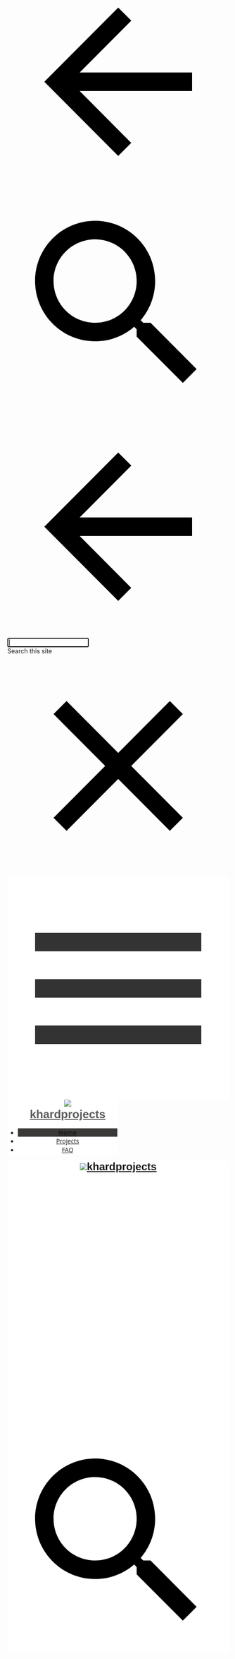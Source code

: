<!DOCTYPE html><html lang="en-US" itemscope itemtype="http://schema.org/WebPage"><head><script type="text/javascript" nonce="YpDSaH5jMCO22ENjg7CKcQ">var DOCS_timing={}; DOCS_timing['sl']=new Date().getTime();</script><script nonce="YpDSaH5jMCO22ENjg7CKcQ">function _DumpException(e) {throw e;}</script><script nonce="YpDSaH5jMCO22ENjg7CKcQ">_docs_flag_initialData={"docs-sup":"","docs-eea":false,"docs-ecci":false,"docs-idfmp":false,"docs-esi":false,"ilcm":{"eui":"AHKXmL03QAWSU6DdqSOnXM7SgW9f32OQ0QnRMuuynw3GYp-5KPlyCw8bqz8k_Wv53XVobN7qztjf","je":1,"sstu":1574867024983000,"si":"CKnq3uzUiuYCFZQWyAodZqUKCA","gsc":null,"ei":[5704729,14101002,5705837,14101062,14101010,14101108,5700016,14101186,14100810,14101026,5708061,14100170,14101226,14101090,5707593,14101066,5708766,14101022,14100946,5704621,14101050,5706657,5708878,14100246,5706832,14100064,14101194,14100049,5706836,5706601,14101142,14101150,14101182,14100894,14101166,5707413,14101074,14100646,5703839,14100854,14100998,14101102,14100031,14100043,14100982],"crc":0,"cvi":[]},"docs-ccdil":false,"docs-eil":true,"docs-eoi":false,"info_params":{},"docs-jern":"view"}; _docs_flag_cek= null ;</script><meta charset="UTF-8"><meta name="viewport" content="width=device-width, initial-scale=1, maximum-scale=1.0, user-scalable=no"/><meta http-equiv="X-UA-Compatible" content="IE=edge"/><link rel="icon" href="https://ssl.gstatic.com/atari/images/favicon_2.ico"/><meta property="og:type" content="website"/><meta property="og:title" content="khardprojects"/><meta itemprop="url" property="og:url" content="https://sites.google.com/view/khardprojects/home"/><meta itemprop="thumbnailUrl" content="https://ssl.gstatic.com/atari/images/atari-logo.png"/><meta itemprop="image" content="https://ssl.gstatic.com/atari/images/atari-logo.png"/><link href="https://fonts.googleapis.com/css?family=Montserrat%3A400%2C700%7COpen%20Sans%3A400%2C400italic%2C700%2C700italic" rel="stylesheet" type="text/css"/><link href="https://fonts.googleapis.com/css?family=Google+Sans:400,500|Roboto:300,400,500,700|Source+Code+Pro:400,700" rel="stylesheet" type="text/css"><link rel="stylesheet" href="https://www.gstatic.com/_/atari/_/ss/k=atari.vw.TYasmGbNF34.L.W.O/d=1/ct=zgms/rs=AGEqA5nA3lEyDfxAjEYSocWMtrYywTti7Q"/><title itemprop="name">khardprojects</title><style jsname="ptDGoc" nonce="YpDSaH5jMCO22ENjg7CKcQ">.gk8rDe .zfr3Q{color: rgba(0,0,0,1);}.M63kCb{background-color: rgba(255,255,255,1);}.OUGEr{color: rgba(33,33,33,1);}.duRjpb .OUGEr{color: rgba(33,33,33,1);}.JYVBee .OUGEr{color: rgba(33,33,33,1);}.OmQG5e .OUGEr{color: rgba(33,33,33,1);}.iwQgFb{background-color: rgba(0,0,0,0.150000006);}.ySLm4c{font-family: "Open Sans", sans-serif;}.CbiMKe{background-color: rgba(48,48,51,1);}.qeLZfd .zfr3Q{color: rgba(33,33,33,1);}.qeLZfd .qnVSj{color: rgba(33,33,33,1);}.qeLZfd .dhtgD:hover{color: rgba(33,33,33,0.8500000238);}.qeLZfd .iwQgFb{background-color: rgba(0,0,0,0.150000006);}.qeLZfd .OUGEr{color: rgba(33,33,33,1);}.qeLZfd:before{background-color: rgba(225,223,219,1); display: block;}.lQAHbd .zfr3Q{color: rgba(225,223,219,1);}.lQAHbd .qnVSj{color: rgba(225,223,219,1);}.lQAHbd .duRjpb{color: rgba(187,183,175,1);}.lQAHbd .qLrapd{color: rgba(187,183,175,1);}.lQAHbd .JYVBee{color: rgba(187,183,175,1);}.lQAHbd .aHM7ed{color: rgba(187,183,175,1);}.lQAHbd .OmQG5e{color: rgba(187,183,175,1);}.lQAHbd .NHD4Gf{color: rgba(187,183,175,1);}.lQAHbd .dhtgD:hover{color: rgba(255,255,255,0.5);}.lQAHbd .iwQgFb{background-color: rgba(255,255,255,0.150000006);}.lQAHbd .OUGEr{color: rgba(225,223,219,1);}.lQAHbd .duRjpb .OUGEr{color: rgba(187,183,175,1);}.lQAHbd .JYVBee .OUGEr{color: rgba(187,183,175,1);}.lQAHbd .OmQG5e .OUGEr{color: rgba(187,183,175,1);}.lQAHbd .CbiMKe{background-color: rgba(255,255,255,1);}.lQAHbd:before{background-color: rgba(48,48,51,1); display: block;}.cJgDec .zfr3Q{color: rgba(225,223,219,1);}.cJgDec .zfr3Q .OUGEr{color: rgba(225,223,219,1);}.cJgDec .qnVSj{color: rgba(225,223,219,1);}.cJgDec .qLrapd{color: rgba(225,223,219,1);}.cJgDec .aHM7ed{color: rgba(225,223,219,1);}.cJgDec .NHD4Gf{color: rgba(225,223,219,1);}.cJgDec .IFuOkc:before{background-color: rgba(33,33,33,1); opacity: 0; display: block;}.O13XJf{height: 360px; padding-bottom: 60px; padding-top: 60px;}.O13XJf .IFuOkc{background-color: rgba(48,48,51,1); background-image: url(https://ssl.gstatic.com/atari/images/label-maker-header-cropped.jpg);}.nyKByd.O13XJf .IFuOkc:after{background-color: transparent; opacity: 0.3; display: block;}.O13XJf .IFuOkc:before{background-color: rgba(33,33,33,1); opacity: 0.5; display: block;}.O13XJf .zfr3Q{color: rgba(255,255,255,1);}.O13XJf .qnVSj{color: rgba(255,255,255,1);}.O13XJf .duRjpb{color: rgba(255,255,255,1);}.O13XJf .qLrapd{color: rgba(255,255,255,1);}.O13XJf .JYVBee{color: rgba(255,255,255,1);}.O13XJf .aHM7ed{color: rgba(255,255,255,1);}.O13XJf .OmQG5e{color: rgba(255,255,255,1);}.O13XJf .NHD4Gf{color: rgba(255,255,255,1);}.O13XJf .lkHyyc:before{border-color: rgba(255,255,255,1); border-radius: 20px; border-style: solid; border-width: 8px; display: block;}.tpmmCb .zfr3Q{color: rgba(48,48,51,1);}.tpmmCb .zfr3Q .OUGEr{color: rgba(48,48,51,1);}.tpmmCb .qnVSj{color: rgba(48,48,51,1);}.tpmmCb .qLrapd{color: rgba(48,48,51,1);}.tpmmCb .aHM7ed{color: rgba(48,48,51,1);}.tpmmCb .NHD4Gf{color: rgba(48,48,51,1);}.tpmmCb .IFuOkc:before{background-color: rgba(255,255,255,1); display: block;}.tpmmCb .lkHyyc:before{border-color: rgba(48,48,51,1); display: block;}.tpmmCb .Wew9ke{fill: rgba(48,48,51,1);}.dhtgD:hover{color: rgba(33,33,33,0.6999999881);}.dhtgD:active{color: rgba(33,33,33,0.6999999881);}.Hnbbrb{color: rgba(192,189,184,1); font-family: Montserrat, sans-serif; font-size: 17px; font-weight: 700; padding-bottom: 40px; padding-top: 16px;}.Zjiec{color: rgba(192,189,184,1); font-family: Montserrat, sans-serif; font-size: 26px; font-weight: 700; letter-spacing: 0px; line-height: 1.33; padding-bottom: 24px; padding-left: 48px; padding-right: 24px; padding-top: 13px;}.XMyrgf{margin-top: 0px; margin-left: 48px; margin-bottom: 24px; margin-right: 24px;}.TlfmSc{color: rgba(255,255,255,1); font-family: Montserrat, sans-serif; font-size: 24px; font-weight: 700; letter-spacing: 0px;}.Mz8gvb{color: rgba(255,255,255,1);}.zDUgLc{background-color: rgba(27,27,27,1);}.QTKDff.chg4Jd:focus{background-color: rgba(255,255,255,0.1199999973);}.YTv4We{color: rgba(192,189,184,1);}.YTv4We:hover:before{background-color: rgba(255,255,255,0.1199999973); display: block;}.YTv4We.chg4Jd:focus:before{border-color: rgba(255,255,255,0.3600000143); display: block;}.eWDljc{background-color: rgba(27,27,27,1);}.eWDljc .hDrhEe{padding-left: 8px;}.ZXW7w{color: rgba(189,189,189,1); opacity: 0.26;}.PsKE7e{color: rgba(189,189,189,1); font-family: "Open Sans", sans-serif; font-size: 14px; font-weight: 400;}.lhZOrc{background-color: rgba(58,57,56,1); color: rgba(225,223,219,1); font-weight: 700;}.hDrhEe:hover{color: rgba(255,255,255,1);}.M9vuGd{color: rgba(225,223,219,1); font-weight: 700;}.jgXgSe:hover{color: rgba(255,255,255,1);}.j10yRb:hover{color: rgba(255,255,255,1);}.j10yRb.chg4Jd:focus:before{border-color: rgba(255,255,255,0.3600000143); display: block;}.iWs3gf{color: rgba(189,189,189,1);}.wgxiMe{background-color: rgba(27,27,27,1);}.fOU46b .TlfmSc{color: rgba(255,255,255,1);}.fOU46b .KJll8d{background-color: rgba(255,255,255,1);}.fOU46b .Mz8gvb{color: rgba(255,255,255,1);}.fOU46b .Mz8gvb.chg4Jd:focus:before{border-color: rgba(255,255,255,1); display: block;}.fOU46b .qV4dIc{color: rgba(255,255,255,0.8700000048);}.fOU46b .jgXgSe:hover{color: rgba(255,255,255,1);}.fOU46b .M9vuGd{color: rgba(255,255,255,1);}.fOU46b .iWs3gf{color: rgba(255,255,255,0.8700000048);}.fOU46b .G8QRnc .Mz8gvb{color: rgba(0,0,0,0.8000000119);}.fOU46b .G8QRnc .Mz8gvb.chg4Jd:focus:before{border-color: rgba(0,0,0,0.8000000119); display: block;}.fOU46b .G8QRnc .ZXW7w{color: rgba(0,0,0,0.8000000119);}.fOU46b .G8QRnc .TlfmSc{color: rgba(0,0,0,0.8000000119);}.fOU46b .G8QRnc .KJll8d{background-color: rgba(0,0,0,0.8000000119);}.fOU46b .G8QRnc .qV4dIc{color: rgba(0,0,0,0.6399999857);}.fOU46b .G8QRnc .jgXgSe:hover{color: rgba(0,0,0,0.8199999928);}.fOU46b .G8QRnc .M9vuGd{color: rgba(0,0,0,0.8199999928);}.fOU46b .G8QRnc .iWs3gf{color: rgba(0,0,0,0.6399999857);}.fOU46b .aCIEDd .qV4dIc{color: rgba(33,33,33,1);}.fOU46b .aCIEDd .TlfmSc{color: rgba(33,33,33,1);}.fOU46b .aCIEDd .KJll8d{background-color: rgba(33,33,33,1);}.fOU46b .aCIEDd .ZXW7w{color: rgba(33,33,33,1);}.fOU46b .aCIEDd .jgXgSe:hover{color: rgba(33,33,33,1); opacity: 0.82;}.fOU46b .aCIEDd .Mz8gvb{color: rgba(33,33,33,1);}.fOU46b .aCIEDd .iWs3gf{color: rgba(33,33,33,1);}.fOU46b .a3ETed .qV4dIc{color: rgba(225,223,219,1);}.fOU46b .a3ETed .TlfmSc{color: rgba(225,223,219,1);}.fOU46b .a3ETed .KJll8d{background-color: rgba(225,223,219,1);}.fOU46b .a3ETed .ZXW7w{color: rgba(225,223,219,1);}.fOU46b .a3ETed .jgXgSe:hover{color: rgba(225,223,219,1); opacity: 0.82;}.fOU46b .a3ETed .Mz8gvb{color: rgba(225,223,219,1);}.fOU46b .a3ETed .iWs3gf{color: rgba(225,223,219,1);}@media only screen and (min-width: 1280px){.XeSM4.b2Iqye.fOU46b .LBrwzc .iWs3gf{color: rgba(255,255,255,0.8700000048);}}@media only screen and (min-width: 1280px){.KuNac.b2Iqye.fOU46b .iWs3gf{color: rgba(0,0,0,0.6399999857);}}.fOU46b .zDUgLc{opacity: 0;}.LBrwzc .ZXW7w{color: rgba(0,0,0,1);}.LBrwzc .KJll8d{background-color: rgba(0,0,0,1);}.GBy4H .ZXW7w{color: rgba(255,255,255,1);}.GBy4H .KJll8d{background-color: rgba(255,255,255,1);}.eBSUbc{background-color: rgba(27,27,27,1); color: rgba(255,255,255,0.6999999881);}.BFDQOb:hover{color: rgba(225,223,219,1);}.ImnMyf{background-color: rgba(255,255,255,1); color: rgba(33,33,33,1);}.Vs12Bd{background-color: rgba(225,223,219,1); color: rgba(33,33,33,1);}.S5d9Rd{background-color: rgba(48,48,51,1); color: rgba(225,223,219,1);}.zfr3Q{color: rgba(33,33,33,1); font-family: "Open Sans", sans-serif; font-size: 16px; font-weight: 400; line-height: 1.75; margin-top: 15px;}.qnVSj{color: rgba(33,33,33,1);}.duRjpb{color: rgba(33,33,33,1); font-family: Montserrat, sans-serif; font-size: 38px; font-weight: 700; letter-spacing: -1px; line-height: 1.44; margin-top: 25px;}.qLrapd{color: rgba(33,33,33,1);}.JYVBee{color: rgba(33,33,33,1); font-family: Montserrat, sans-serif; font-size: 26px; font-weight: 400; line-height: 1.56; margin-top: 10px;}.aHM7ed{color: rgba(33,33,33,1);}.OmQG5e{color: rgba(33,33,33,1); font-family: "Open Sans", sans-serif; font-size: 17px; font-weight: 700; line-height: 1.75; margin-top: 16px;}.NHD4Gf{color: rgba(33,33,33,1);}.LB7kq .duRjpb{font-size: 72px; font-weight: 700; letter-spacing: -0.6px; line-height: 1.11; margin-top: 35px;}.LB7kq .lkHyyc{padding-bottom: 44px; padding-left: 56px; padding-right: 56px; padding-top: 44px;}@media only screen and (min-width: 480px) and (max-width: 767px){.LB7kq .lkHyyc{padding-bottom: 30px; padding-top: 30px;}}@media only screen and (max-width: 479px){.LB7kq .lkHyyc{padding-bottom: 20px; padding-left: 10px; padding-right: 10px; padding-top: 20px;}}.LB7kq .JYVBee{font-size: 50px; font-weight: 400; letter-spacing: -1px; line-height: 1.11; margin-top: 20px;}@media only screen and (max-width: 479px){.LB7kq .duRjpb{font-size: 47px;}}@media only screen and (min-width: 480px) and (max-width: 767px){.LB7kq .duRjpb{font-size: 61px;}}@media only screen and (max-width: 479px){.LB7kq .JYVBee{font-size: 35px;}}@media only screen and (min-width: 480px) and (max-width: 767px){.LB7kq .JYVBee{font-size: 43px;}}.O13XJf{height: 360px; padding-bottom: 60px; padding-top: 60px;}@media only screen and (min-width: 480px) and (max-width: 767px){.O13XJf{height: 320px; padding-bottom: 60px; padding-top: 60px;}}@media only screen and (max-width: 479px){.O13XJf{height: 250px; padding-bottom: 55px; padding-top: 55px;}}.SBrW1{height: 540px;}@media only screen and (min-width: 480px) and (max-width: 767px){.SBrW1{height: 540px;}}@media only screen and (max-width: 479px){.SBrW1{height: 400px;}}.WVklg{height: 100vh;}.Wew9ke{fill: rgba(225,223,219,1);}.gk8rDe{height: 200px; padding-bottom: 46px; padding-top: 60px;}.gk8rDe .duRjpb{color: rgba(33,33,33,1); font-size: 54px;}.gk8rDe .qLrapd{color: rgba(33,33,33,1);}.gk8rDe .JYVBee{color: rgba(33,33,33,1); font-size: 36px; line-height: 1.35; margin-top: 10px;}.gk8rDe .aHM7ed{color: rgba(33,33,33,1);}.gk8rDe .OmQG5e{color: rgba(33,33,33,1);}.gk8rDe .NHD4Gf{color: rgba(33,33,33,1);}.gk8rDe .lkHyyc{padding-bottom: 0; padding-top: 0;}@media only screen and (max-width: 479px){.gk8rDe .duRjpb{font-size: 37px;}}@media only screen and (min-width: 480px) and (max-width: 767px){.gk8rDe .duRjpb{font-size: 46px;}}@media only screen and (max-width: 479px){.gk8rDe .JYVBee{font-size: 27px;}}@media only screen and (min-width: 480px) and (max-width: 767px){.gk8rDe .JYVBee{font-size: 32px;}}@media only screen and (min-width: 480px) and (max-width: 767px){.gk8rDe{padding-top: 45px;}}@media only screen and (max-width: 479px){.gk8rDe{padding-bottom: 0px; padding-top: 30px;}}.dhtgD{text-decoration: underline;}.JzO0Vc{background-color: rgba(27,27,27,1); width: 250px;}@media only screen and (min-width: 1280px){.JzO0Vc{border-color: rgba(0,0,0,0.150000006); border-right-style: solid; border-right-width: 1px; padding-top: 57px;}}.Zjiec{font-family: Montserrat, sans-serif; font-size: 26px; font-weight: 700; letter-spacing: 0px; line-height: 1.33; padding-bottom: 24px; padding-left: 48px; padding-right: 24px; padding-top: 13px;}.TlfmSc{font-family: Montserrat, sans-serif; font-size: 24px; font-weight: 700; letter-spacing: 0px;}.PsKE7e{font-family: "Open Sans", sans-serif; font-size: 14px;}.IKA38e{line-height: 1.42;}.hDrhEe{padding-bottom: 13px; padding-top: 13px;}.hDrhEe.chg4Jd:focus{background-color: rgba(48,255,255,0.0599999987);}.qV4dIc{border-radius: 4px;}.lhZOrc{font-weight: 700;}.zDUgLc{opacity: 1;}.QmpIrf{background-color: rgba(48,48,51,1); border-color: rgba(225,223,219,1); color: rgba(225,223,219,1); font-family: "Open Sans", sans-serif; font-size: 16px; line-height: 22px;}.xkUom{border-color: rgba(48,48,51,1); color: rgba(48,48,51,1); font-family: "Open Sans", sans-serif; font-size: 16px; line-height: 22px;}.xkUom:hover{background-color: rgba(48,48,51,0.1000000015);}.KjwKmc{color: rgba(48,48,51,1); font-family: "Open Sans", sans-serif; font-size: 16px; line-height: 22px; line-height: 22px;}.KjwKmc:hover{background-color: rgba(48,48,51,0.1000000015);}.lQAHbd .QmpIrf{background-color: rgba(255,255,255,1); border-color: rgba(33,33,33,1); color: rgba(33,33,33,1); font-family: "Open Sans", sans-serif; font-size: 16px; line-height: 22px;}.lQAHbd .xkUom{border-color: rgba(255,255,255,1); color: rgba(255,255,255,1); font-family: "Open Sans", sans-serif; font-size: 16px; line-height: 22px;}.lQAHbd .xkUom:hover{background-color: rgba(255,255,255,0.1000000015);}.lQAHbd .KjwKmc{color: rgba(255,255,255,1); font-family: "Open Sans", sans-serif; font-size: 16px; line-height: 22px;}.lQAHbd .KjwKmc:hover{background-color: rgba(255,255,255,0.1000000015);}.cJgDec .QmpIrf{background-color: rgba(255,255,255,1); border-color: rgba(33,33,33,1); color: rgba(33,33,33,1); font-family: "Open Sans", sans-serif; font-size: 16px; line-height: 22px;}.cJgDec .xkUom{border-color: rgba(255,255,255,1); color: rgba(255,255,255,1); font-family: "Open Sans", sans-serif; font-size: 16px; line-height: 22px;}.cJgDec .xkUom:hover{background-color: rgba(255,255,255,0.1000000015);}.cJgDec .KjwKmc{color: rgba(255,255,255,1); font-family: "Open Sans", sans-serif; font-size: 16px; line-height: 22px;}.cJgDec .KjwKmc:hover{background-color: rgba(255,255,255,0.1000000015);}.tpmmCb .QmpIrf{background-color: rgba(255,255,255,1); border-color: rgba(33,33,33,1); color: rgba(33,33,33,1); font-family: "Open Sans", sans-serif; font-size: 16px; line-height: 22px;}.tpmmCb .xkUom{border-color: rgba(48,48,51,1); color: rgba(48,48,51,1); font-family: "Open Sans", sans-serif; font-size: 16px; line-height: 22px;}.tpmmCb .xkUom:hover{background-color: rgba(48,48,51,0.1000000015);}.tpmmCb .KjwKmc{color: rgba(48,48,51,1); font-family: "Open Sans", sans-serif; font-size: 16px; line-height: 22px;}.tpmmCb .KjwKmc:hover{background-color: rgba(48,48,51,0.1000000015);}.gk8rDe .QmpIrf{background-color: rgba(48,48,51,1); border-color: rgba(225,223,219,1); color: rgba(225,223,219,1); font-family: "Open Sans", sans-serif; font-size: 16px; line-height: 22px;}.gk8rDe .xkUom{border-color: rgba(48,48,51,1); color: rgba(48,48,51,1); font-family: "Open Sans", sans-serif; font-size: 16px; line-height: 22px;}.gk8rDe .xkUom:hover{background-color: rgba(48,48,51,0.1000000015);}.gk8rDe .KjwKmc{color: rgba(48,48,51,1); font-family: "Open Sans", sans-serif; font-size: 16px; line-height: 22px;}.gk8rDe .KjwKmc:hover{background-color: rgba(48,48,51,0.1000000015);}.O13XJf .QmpIrf{background-color: rgba(255,255,255,1); border-color: rgba(33,33,33,1); color: rgba(33,33,33,1); font-family: "Open Sans", sans-serif; font-size: 16px; line-height: 22px;}.O13XJf .xkUom{border-color: rgba(255,255,255,1); color: rgba(255,255,255,1); font-family: "Open Sans", sans-serif; font-size: 16px; line-height: 22px;}.O13XJf .xkUom:hover{background-color: rgba(255,255,255,0.1000000015);}.O13XJf .KjwKmc{color: rgba(255,255,255,1); font-family: "Open Sans", sans-serif; font-size: 16px; line-height: 22px;}.O13XJf .KjwKmc:hover{background-color: rgba(255,255,255,0.1000000015);}.TMjjoe{font-family: Montserrat, sans-serif; font-size: 12px; line-height: 1.2; margin-top: 0px;}.iwQgFb{height: 3px; margin-top: 8px;}.LBrwzc .TlfmSc{color: rgba(0,0,0,0.8000000119);}.LBrwzc .Hnbbrb{color: rgba(0,0,0,0.8000000119);}.LBrwzc .YTv4We{color: rgba(0,0,0,0.8000000119);}.LBrwzc .YTv4We.chg4Jd:focus:before{border-color: rgba(0,0,0,0.8000000119); display: block;}.LBrwzc .Mz8gvb{color: rgba(0,0,0,0.8000000119);}.LBrwzc .iWs3gf{color: rgba(0,0,0,0.6399999857);}.LBrwzc .wgxiMe{background-color: rgba(255,255,255,1);}.LBrwzc .qV4dIc{color: rgba(0,0,0,0.6399999857);}.LBrwzc .M9vuGd{color: rgba(0,0,0,0.8000000119);}.LBrwzc .Zjiec{color: rgba(0,0,0,0.6399999857);}.LBrwzc .IKA38e{color: rgba(0,0,0,0.6399999857);}.LBrwzc .eBSUbc{color: rgba(0,0,0,0.6399999857);}.LBrwzc .hDrhEe:hover{color: rgba(0,0,0,0.8000000119);}.LBrwzc .jgXgSe:hover{color: rgba(0,0,0,0.8000000119);}.LBrwzc .M9vuGd:hover{color: rgba(0,0,0,0.8000000119);}.LBrwzc .j10yRb:hover{color: rgba(0,0,0,0.8000000119);}.LBrwzc .zDUgLc{border-bottom-color: rgba(204,204,204,1); border-bottom-width: 1px; border-bottom-style: solid;}.GBy4H .Mz8gvb{color: rgba(255,255,255,1);}.GBy4H .YTv4We.chg4Jd:focus:before{border-color: rgba(255,255,255,1); display: block;}.lhZOrc.IKA38e{color: rgba(225,223,219,1);}.lhZOrc.IKA38e .hDrhEe:hover{color: rgba(255,255,255,1);}.fOU46b .LBrwzc .zDUgLc{opacity: 1; border-bottom-style: none;}.fOU46b .GBy4H .zDUgLc{opacity: 1;}.XeSM4.G9Qloe.fOU46b .LBrwzc .iWs3gf{color: rgba(0,0,0,0.6399999857);}.QcmuFb{padding-left: 20px;}.vDPrib{padding-left: 40px;}.TBDXjd{padding-left: 60px;}.bYeK8e{padding-left: 80px;}.CuqSDe{padding-left: 100px;}.Havqpe{padding-left: 120px;}.JvDrRe{padding-left: 140px;}.o5lrIf{padding-left: 160px;}.yOJW7c{padding-left: 180px;}.rB8cye{padding-left: 200px;}.RuayVd{padding-right: 20px;}.YzcKX{padding-right: 40px;}.reTV0b{padding-right: 60px;}.vSYeUc{padding-right: 80px;}.PxtZIe{padding-right: 100px;}.ahQMed{padding-right: 120px;}.rzhcXb{padding-right: 140px;}.PBhj0b{padding-right: 160px;}.TlN46c{padding-right: 180px;}.GEdNnc{padding-right: 200px;}@media only screen and (min-width: 1280px){.yxgWrb{margin-left: 250px;}}@media only screen and (max-width: 479px){.Hnbbrb{font-size: 17px;}}@media only screen and (min-width: 480px) and (max-width: 767px){.Hnbbrb{font-size: 17px;}}@media only screen and (max-width: 479px){.Zjiec{font-size: 22px;}}@media only screen and (min-width: 480px) and (max-width: 767px){.Zjiec{font-size: 24px;}}@media only screen and (max-width: 479px){.TlfmSc{font-size: 20px;}}@media only screen and (min-width: 480px) and (max-width: 767px){.TlfmSc{font-size: 22px;}}@media only screen and (max-width: 479px){.PsKE7e{font-size: 14px;}}@media only screen and (min-width: 480px) and (max-width: 767px){.PsKE7e{font-size: 14px;}}@media only screen and (max-width: 479px){.duRjpb{font-size: 28px;}}@media only screen and (min-width: 480px) and (max-width: 767px){.duRjpb{font-size: 34px;}}@media only screen and (max-width: 479px){.JYVBee{font-size: 22px;}}@media only screen and (min-width: 480px) and (max-width: 767px){.JYVBee{font-size: 24px;}}@media only screen and (max-width: 479px){.OmQG5e{font-size: 17px;}}@media only screen and (min-width: 480px) and (max-width: 767px){.OmQG5e{font-size: 17px;}}@media only screen and (max-width: 479px){.Zjiec{font-size: 22px;}}@media only screen and (min-width: 480px) and (max-width: 767px){.Zjiec{font-size: 24px;}}@media only screen and (max-width: 479px){.TlfmSc{font-size: 20px;}}@media only screen and (min-width: 480px) and (max-width: 767px){.TlfmSc{font-size: 22px;}}@media only screen and (max-width: 479px){.PsKE7e{font-size: 14px;}}@media only screen and (min-width: 480px) and (max-width: 767px){.PsKE7e{font-size: 14px;}}@media only screen and (max-width: 479px){.TMjjoe{font-size: 12px;}}@media only screen and (min-width: 480px) and (max-width: 767px){.TMjjoe{font-size: 12px;}}section[id="h.p_WLEKmSKfJpn-"] .IFuOkc:before{opacity: 0.4;}</style><script type="text/javascript" nonce="YpDSaH5jMCO22ENjg7CKcQ">_at_config = [null,null,"897606708560-a63d8ia0t9dhtpdt4i3djab2m42see7o.apps.googleusercontent.com",null,null,"v2",null,null,null,null,null,null,null,"https://content.googleapis.com","SITES_%s",null,null,null,null,null,0,null,null,"https://accounts.google.com/ServiceLogin?passive\u003d1209600\u0026continue\u003dhttps://sites.google.com/view/khardprojects/home\u0026followup\u003dhttps://sites.google.com/view/khardprojects/home",["AHKXmL03QAWSU6DdqSOnXM7SgW9f32OQ0QnRMuuynw3GYp-5KPlyCw8bqz8k_Wv53XVobN7qztjf",1,"CKnq3uzUiuYCFZQWyAodZqUKCA",1574867024983000,[5704729,14101002,5705837,14101062,14101010,14101108,5700016,14101186,14100810,14101026,5708061,14100170,14101226,14101090,5707593,14101066,5708766,14101022,14100946,5704621,14101050,5706657,5708878,14100246,5706832,14100064,14101194,14100049,5706836,5706601,14101142,14101150,14101182,14100894,14101166,5707413,14101074,14100646,5703839,14100854,14100998,14101102,14100031,14100043,14100982]
]
,null,null,null,null,0,null,null,null,null,null,"atari_2019.47-Tue-0300_RC04",null,null,null,"https://drive.google.com",null,null,null,null,null,null,1,1,null,0,1,null,null,null,null,null,null,null,null,null,null,null,null,1,null,null,null,null,null,null,null,null,null,null,null,null,null,null,null,null,null,null,null,null,null,null,null,null,null,null,null,null,null,null,null,null,0,"v2internal","https://docs.google.com",null,null,null,null,null,null,"https://sites.google.com/new/",null,null,null,null,null,2,null,null,null,null,null,null,null,null,null,null,null,null,null,null,null,null,null,null,null,null,null,1,"",null,null,"/_/sharing/share",null,null,null,null,null,null,null,null,null,5,null,null,"https://accounts.google.com/o/oauth2/auth","https://accounts.google.com/o/oauth2/postmessageRelay",1,null,null,null,78,"https://sites.google.com/new/?usp\u003dviewer_footer",1,null,null,null,0,null,null,null,null,"",0,null,null,null,null,null,[]
,null,null,null,null,null,null,null,null,null,null,null,1,null,null,null,null,null,0,null,null,null,null,null,null,0,null,null,null,null,0,null,null,null,null,null,null,"https://www.gstatic.com/atari/embeds/913211048dfa67f4be7864f4505a4b63/intermediate-frame-minified.html",0,null,"v2beta",null,null,null,null,null,null,4,"https://accounts.google.com/o/oauth2/iframe",null,null,null,null,null,null,"https://1266575514-atari-embeds.googleusercontent.com/embeds/16cb204cf3a9d4d223a0a3fd8b0eec5d/inner-frame-minified.html",null,null,null,null,null,null,null,null,null,null,null,null,null,null,null,null,null,null,null,null,null,null,null,null,null,null,null,null,null,null,null,null,null,null,null,null,null,null,null,null,null,null,null,null,null,null,null,null,null,null,null,null,null,null,null,null,null,null,null,null,1574867025004,null,null,null,null,null,0,null,null,null,null,null,null,null,null,null,null,null,null,null,"281823196",null,0,null,1000,null,"https://sites.google.com/view/khardprojects/home",null,null,null,null,null,0,null,1,null,null,null,"https://ssl.gstatic.com/docs/common/cleardot.gif",null,null,0,null,null,null,null,null,null,0,null,null,0,null,null,null,0,1,1,0,null,1,0,1,1,0,null,null,null,0,1,"",null,0,0,null,0,0,null,1,1,0,null,0,null,0,0,null,0,null,null,0,null,null,0,null,null,null,0,0,null,null,0,0]
; window.globals = {"enableAnalytics":true,"webPropertyId":"","showDebug":false,"hashedSiteId":"6e9c2fe059d2910e0df40686ae74f3f658d316ac10ba364d2f832956cf9f5f14","normalizedPath":"view/khardprojects/home","pageTitle":"Home"}; function gapiLoaded() {if (globals.gapiLoaded == undefined) {globals.gapiLoaded = true;} else {globals.gapiLoaded();}}window.messages = []; window.addEventListener && window.addEventListener('message', function(e) {if (window.messages && e.data && e.data.magic == 'SHIC') {window.messages.push(e);}});</script><script src="https://apis.google.com/js/client.js?onload=gapiLoaded" nonce="YpDSaH5jMCO22ENjg7CKcQ"></script><script type="text/javascript" nonce="YpDSaH5jMCO22ENjg7CKcQ">(function(){var b=function(){this.i=""};b.prototype.toString=function(){return"SafeScript{"+this.i+"}"};b.prototype.g=function(a){this.i=a};(new b).g("");var c=function(){this.l=""};c.prototype.toString=function(){return"SafeStyle{"+this.l+"}"};c.prototype.g=function(a){this.l=a};(new c).g("");var d=function(){this.j=""};d.prototype.toString=function(){return"SafeStyleSheet{"+this.j+"}"};d.prototype.g=function(a){this.j=a};(new d).g("");var e=function(){this.h=""};e.prototype.toString=function(){return"SafeHtml{"+this.h+"}"};e.prototype.g=function(a){this.h=a};(new e).g("<!DOCTYPE html>");(new e).g("");(new e).g("<br>");}).call(this);
</script></head><body dir="ltr" itemscope itemtype="http://schema.org/WebPage" id="yDmH0d" css="yDmH0d"><div jscontroller="Hx9eX" jsmodel="IJW3u" jsaction="rcuQ6b:WYd;GvneHb:og1FDd;Eh702:uAM5ec;JEsNGe:dj7Cne;"><div jscontroller="BJWyPe" jsaction="rcuQ6b:WYd;tJEqdd:Pg9eo;i7sXy:mHeCvf;jfDAsf:FFYy5e;S4dWE:HI1Mdd;"><div jscontroller="ZSOoCd" data-sitename="khardprojects" data-universe="1" jsmodel="Ass36d" jsaction="W7EKQ:cZFEp;FQ4DOb:VsGN3;rhju2c:UADL7b;mS2XHe:HI9w0;dU2sqf:Y8aXB;oVnJLd:xDkBfb;JIbuQc:SPXMTb(uxAMZ);" jsname="G0jgYd"><div jsname="gYwusb" class="ZMXTKe"></div><div jscontroller="rtyh0e" jsname="XeeWQc" role="banner" jsaction="keydown:uiKYid(OH0EC);rcuQ6b:WYd;mS2XHe:ufqpf;JIbuQc:XfTnxb(lfEfFf),AlTiYc(GeGHKb),AlTiYc(m1xNUe),zZlNMe(pZn8Oc);YqO5N:ELcyfe;"><div jsname="bF1uUb" class="BuY5Fd" jsaction="click:xVuwSc;"></div><div jsname="MVsrn" class="TbNlJb "><div role="button" class="U26fgb mUbCce fKz7Od h3nfre" jscontroller="VXdfxd" jsaction="click:cOuCgd; mousedown:UX7yZ; mouseup:lbsD7e; mouseenter:tfO1Yc; mouseleave:JywGue; focus:AHmuwe; blur:O22p3e; contextmenu:mg9Pef;touchstart:p6p2H; touchmove:FwuNnf; touchend:yfqBxc(preventMouseEvents=true|preventDefault=true); touchcancel:JMtRjd;" jsshadow jsname="GeGHKb" aria-label="Back to site" aria-disabled="false" tabindex="0" data-tooltip="Back to site"   data-tooltip-vertical-offset="-12" data-tooltip-horizontal-offset="0"><div class="VTBa7b MbhUzd" jsname="ksKsZd"></div><span jsslot class="xjKiLb"><span class="Ce1Y1c" style="top: -12px"><svg class="V4YR2c" viewBox="0 0 24 24" focusable="false"><path d="M0 0h24v24H0z" fill="none"/><path d="M20 11H7.83l5.59-5.59L12 4l-8 8 8 8 1.41-1.41L7.83 13H20v-2z"/></svg></span></span></div><div class="E2UJ5" jsname="M6JdT"><div class="rFrNMe b7AJhc zKHdkd" jscontroller="pxq3x" jsaction="clickonly:KjsqPd; focus:Jt1EX; blur:fpfTEe; input:Lg5SV" jsshadow jsname="OH0EC" aria-expanded="true"><div class="aCsJod oJeWuf"><div class="aXBtI I0VJ4d Wic03c"><span jsslot class="A37UZe qgcB3c iHd5yb"><div role="button" class="U26fgb mUbCce fKz7Od i3PoXe" jscontroller="VXdfxd" jsaction="click:cOuCgd; mousedown:UX7yZ; mouseup:lbsD7e; mouseenter:tfO1Yc; mouseleave:JywGue; focus:AHmuwe; blur:O22p3e; contextmenu:mg9Pef;touchstart:p6p2H; touchmove:FwuNnf; touchend:yfqBxc(preventMouseEvents=true|preventDefault=true); touchcancel:JMtRjd;" jsshadow jsname="lfEfFf" aria-label="Search" aria-disabled="false" tabindex="0" data-tooltip="Search"   data-tooltip-vertical-offset="-12" data-tooltip-horizontal-offset="0"><div class="VTBa7b MbhUzd" jsname="ksKsZd"></div><span jsslot class="xjKiLb"><span class="Ce1Y1c" style="top: -12px"><svg class="HSFYNb" viewBox="0 0 24 24" focusable="false"><path d="M15.5 14h-.79l-.28-.27C15.41 12.59 16 11.11 16 9.5 16 5.91 13.09 3 9.5 3S3 5.91 3 9.5 5.91 16 9.5 16c1.61 0 3.09-.59 4.23-1.57l.27.28v.79l5 4.99L20.49 19l-4.99-5zm-6 0C7.01 14 5 11.99 5 9.5S7.01 5 9.5 5 14 7.01 14 9.5 11.99 14 9.5 14z"/><path d="M0 0h24v24H0z" fill="none"/></svg></span></span></div><div class="EmVfjc SKShhf" data-loadingmessage="Loading..." jscontroller="qAKInc" jsaction="animationend:kWijWc;dyRcpb:dyRcpb" jsname="aZ2wEe"><div class="Cg7hO" aria-live="assertive" jsname="vyyg5"></div><div jsname="Hxlbvc" class="xu46lf"><div class="ir3uv uWlRce co39ub"><div class="xq3j6 ERcjC"><div class="X6jHbb GOJTSe"></div></div><div class="HBnAAc"><div class="X6jHbb GOJTSe"></div></div><div class="xq3j6 dj3yTd"><div class="X6jHbb GOJTSe"></div></div></div><div class="ir3uv GFoASc Cn087"><div class="xq3j6 ERcjC"><div class="X6jHbb GOJTSe"></div></div><div class="HBnAAc"><div class="X6jHbb GOJTSe"></div></div><div class="xq3j6 dj3yTd"><div class="X6jHbb GOJTSe"></div></div></div><div class="ir3uv WpeOqd hfsr6b"><div class="xq3j6 ERcjC"><div class="X6jHbb GOJTSe"></div></div><div class="HBnAAc"><div class="X6jHbb GOJTSe"></div></div><div class="xq3j6 dj3yTd"><div class="X6jHbb GOJTSe"></div></div></div><div class="ir3uv rHV3jf EjXFBf"><div class="xq3j6 ERcjC"><div class="X6jHbb GOJTSe"></div></div><div class="HBnAAc"><div class="X6jHbb GOJTSe"></div></div><div class="xq3j6 dj3yTd"><div class="X6jHbb GOJTSe"></div></div></div></div></div><div role="button" class="U26fgb mUbCce fKz7Od JyJRXe" jscontroller="VXdfxd" jsaction="click:cOuCgd; mousedown:UX7yZ; mouseup:lbsD7e; mouseenter:tfO1Yc; mouseleave:JywGue; focus:AHmuwe; blur:O22p3e; contextmenu:mg9Pef;touchstart:p6p2H; touchmove:FwuNnf; touchend:yfqBxc(preventMouseEvents=true|preventDefault=true); touchcancel:JMtRjd;" jsshadow jsname="m1xNUe" aria-label="Back to site" aria-disabled="false" tabindex="0" data-tooltip="Back to site"   data-tooltip-vertical-offset="-12" data-tooltip-horizontal-offset="0"><div class="VTBa7b MbhUzd" jsname="ksKsZd"></div><span jsslot class="xjKiLb"><span class="Ce1Y1c" style="top: -12px"><svg class="V4YR2c" viewBox="0 0 24 24" focusable="false"><path d="M0 0h24v24H0z" fill="none"/><path d="M20 11H7.83l5.59-5.59L12 4l-8 8 8 8 1.41-1.41L7.83 13H20v-2z"/></svg></span></span></div></span><div class="Xb9hP"><input type="search" class="whsOnd zHQkBf" jsname="YPqjbf" autocomplete="off" tabindex="0" aria-label="Search this site" value="" autofocus role="combobox"  data-initial-value=""/><div jsname="LwH6nd" class="ndJi5d snByac" aria-hidden="true">Search this site</div></div><span jsslot class="A37UZe sxyYjd MQL3Ob"><div role="button" class="U26fgb mUbCce fKz7Od Kk06A" jscontroller="VXdfxd" jsaction="click:cOuCgd; mousedown:UX7yZ; mouseup:lbsD7e; mouseenter:tfO1Yc; mouseleave:JywGue; focus:AHmuwe; blur:O22p3e; contextmenu:mg9Pef;touchstart:p6p2H; touchmove:FwuNnf; touchend:yfqBxc(preventMouseEvents=true|preventDefault=true); touchcancel:JMtRjd;" jsshadow jsname="pZn8Oc" aria-label="Clear search" aria-disabled="false" tabindex="0" data-tooltip="Clear search"   data-tooltip-vertical-offset="-12" data-tooltip-horizontal-offset="0"><div class="VTBa7b MbhUzd" jsname="ksKsZd"></div><span jsslot class="xjKiLb"><span class="Ce1Y1c" style="top: -12px"><svg class="fAUEUd" viewBox="0 0 24 24" focusable="false"><path d="M19 6.41L17.59 5 12 10.59 6.41 5 5 6.41 10.59 12 5 17.59 6.41 19 12 13.41 17.59 19 19 17.59 13.41 12z"></path><path d="M0 0h24v24H0z" fill="none"></path></svg></span></span></div></span><div class="i9lrp mIZh1c"></div><div jsname="XmnwAc" class="OabDMe cXrdqd"></div></div></div><div class="LXRPh"><div jsname="ty6ygf" class="ovnfwe Is7Fhb"></div></div></div></div></div></div></div><div jsname="tiN4bf"><div class="M63kCb"></div><div class="fktJzd AKpWA vS6Uxe fOU46b yMcSQd Ly6Unf G9Qloe XeSM4" jsname="UzWXSb" jscontroller="XgXj8d" jsaction="CGkqjf: Ffcznf;rcuQ6b:WYd;"><header id="atIdViewHeader"><div class="BbxBP LBrwzc K5Zlne" jsname="WA9qLc" jscontroller="TD9gz" jsaction="rcuQ6b:JdcaS;oVnJLd:JdcaS;xn5xWc:ywL4Jf;jNQQzc:ywL4Jf; keydown:Hq2uPe; wheel:Ut4Ahc;" data-top-navigation="true" data-is-preview="false"><div class="DXsoRd YTv4We" style="background-color:rgb(255, 255, 255);" role="button" tabindex="0" jsaction="click:LUvzV" jsname="z4Tpl" id="s9iPrd" aria-haspopup="true" aria-controls="yuynLe" aria-expanded="false"><svg class="wFCWne" viewBox="0 0 24 24" stroke="currentColor" jsname="B1n9ub" focusable="false"><g transform="translate(12,12)"><path class="hlJH0" d="M-9 -5 L9 -5" fill="none" stroke-width="2"/><path class="HBu6N" d="M-9 0 L9 0" fill="none" stroke-width="2"/><path class="cLAGQe" d="M-9 5 L9 5" fill="none" stroke-width="2"/></g></svg></div><nav class="JzO0Vc" style="background-color:rgb(255, 255, 255);" jsname="ihoMLd" role="navigation" id="yuynLe" jsaction="transitionend:UD2r5"><a class="XMyrgf" href="/view/khardprojects/home"><img src="https://lh4.googleusercontent.com/7HSjBh-n4HZpj7C7xHnjphEbXsZUfCqzqNoRJnnULA-EuH2O6IKEzd0KXa4Odq92RwaIEWmD=w16383" class="r9CsCb" role="img" aria-label="Site home"></a><a class="Zjiec" href="/view/khardprojects/home"><span>khardprojects</span></a><ul class="jYxBte Fpy8Db" role="navigation"><li jsname="ibnC6b" nav-level="1"><div class="PsKE7e r8s4j-R6PoUb IKA38e baH5ib lhZOrc" aria-current="true"><div><a class="aJHbb dk90Ob hDrhEe HlqNPb" jsname="QwLHlb" role="link" tabindex="0" aria-selected="true" href="/view/khardprojects/home" data-url="/view/khardprojects/home" data-type="1" jsaction="keydown:mPuKz; click:vHQTA;" data-level="1">Home</a></div></div></li><li jsname="ibnC6b" nav-level="1"><div class="PsKE7e r8s4j-R6PoUb IKA38e baH5ib"><div><a class="aJHbb dk90Ob hDrhEe HlqNPb" jsname="QwLHlb" role="link" tabindex="-1" href="/view/khardprojects/projects" data-url="/view/khardprojects/projects" data-type="1" jsaction="keydown:mPuKz; click:vHQTA;" data-level="1">Projects</a></div></div></li><li jsname="ibnC6b" nav-level="1"><div class="PsKE7e r8s4j-R6PoUb IKA38e baH5ib"><div><a class="aJHbb dk90Ob hDrhEe HlqNPb" jsname="QwLHlb" role="link" tabindex="-1" href="/view/khardprojects/faq" data-url="/view/khardprojects/faq" data-type="1" jsaction="keydown:mPuKz; click:vHQTA;" data-level="1">FAQ</a></div></div></li></ul></nav><div class="VLoccc K5Zlne QDWEj" style="background-color:rgb(255, 255, 255);" jsname="rtFGi"><div class="Pvc6xe"><div jsname="I8J07e" class="TlfmSc"><a class="GAuSPc" jsname="jIujaf" href="/view/khardprojects/home"><img src="https://lh4.googleusercontent.com/7HSjBh-n4HZpj7C7xHnjphEbXsZUfCqzqNoRJnnULA-EuH2O6IKEzd0KXa4Odq92RwaIEWmD=w16383" class="lzy1Td" role="img" aria-label="Site home" jsname="SwcDWb"><span class="QTKDff p46B7e">khardprojects</span></a></div><nav class="plFg0c" jscontroller="VkUb1d" jsaction="rcuQ6b:rcuQ6b;oVnJLd:CfS0pe;" id="WDxLfe" data-is-preview="false" style="visibility: hidden;"><ul jsname="waIgnc" class="K1Ci7d oXBWEc jYxBte"><li jsname="ibnC6b" nav-level="1" class="VsJjtf"><div class="PsKE7e qV4dIc Qrrb5 M9vuGd" aria-current="true"><div><a class="aJHbb dk90Ob jgXgSe HlqNPb" jsname="QwLHlb" role="link" tabindex="0" aria-selected="true" href="/view/khardprojects/home" data-url="/view/khardprojects/home" data-type="1" title="Home" jsaction="keydown:mPuKz; click:vHQTA;" data-level="1">Home</a></div></div><div class="rgLkl"></div></li><li jsname="ibnC6b" nav-level="1" class="VsJjtf"><div class="PsKE7e qV4dIc Qrrb5"><div><a class="aJHbb dk90Ob jgXgSe HlqNPb" jsname="QwLHlb" role="link" tabindex="-1" href="/view/khardprojects/projects" data-url="/view/khardprojects/projects" data-type="1" title="Projects" jsaction="keydown:mPuKz; click:vHQTA;" data-level="1">Projects</a></div></div><div class="rgLkl"></div></li><li jsname="ibnC6b" nav-level="1" class="VsJjtf"><div class="PsKE7e qV4dIc Qrrb5"><div><a class="aJHbb dk90Ob jgXgSe HlqNPb" jsname="QwLHlb" role="link" tabindex="-1" href="/view/khardprojects/faq" data-url="/view/khardprojects/faq" data-type="1" title="FAQ" jsaction="keydown:mPuKz; click:vHQTA;" data-level="1">FAQ</a></div></div><div class="rgLkl"></div></li><li jsname="ibnC6b" nav-level="1" class="VsJjtf ZmrVpf oXBWEc" more-menu-item jsaction="mouseenter:Vx8Jlb; mouseleave:ysDRUd"><div class="PsKE7e qV4dIc Qrrb5"><div><a class="aJHbb dk90Ob jgXgSe HlqNPb" jsname="QwLHlb" role="link" tabindex="-1" aria-expanded="false" aria-haspopup="true" title="More" jsaction="keydown:mPuKz; click:vHQTA;" data-level="1">More</a><div class="mBHtvb u5fiyc" role="presentation" title="Expand/Collapse" jsaction="click:oESVTe" jsname="ix0Hvc"><svg class="dvmRw" viewBox="0 0 24 24" stroke="currentColor" jsname="HIH2V" focusable="false"><g transform="translate(9.7,12) rotate(45)"><path class="K4B8Y" d="M-4.2 0 L4.2 0" stroke-width="2"/></g><g transform="translate(14.3,12) rotate(-45)"><path class="MrYMx" d="M-4.2 0 L4.2 0" stroke-width="2"/></g></svg></div></div></div><div class="oGuwee eWDljc RPRy1e Mkt3Tc" style="background-color:rgb(255, 255, 255); display:none;" jsname="QXE97" jsaction="transitionend:SJBdh" role="group"><ul class="VcS63b"><li jsname="ibnC6b" nav-level="2" class="ijMPi ZmrVpf" in-more-item><div class="PsKE7e IKA38e lhZOrc" aria-current="true"><div><a class="aJHbb hDrhEe HlqNPb" jsname="QwLHlb" role="link" tabindex="-1" aria-selected="true" href="/view/khardprojects/home" data-url="/view/khardprojects/home" data-type="1" title="Home" jsaction="keydown:mPuKz; click:vHQTA;" data-in-more-submenu="true" data-level="2">Home</a></div></div></li><li jsname="ibnC6b" nav-level="2" class="ijMPi ZmrVpf" in-more-item><div class="PsKE7e IKA38e"><div><a class="aJHbb hDrhEe HlqNPb" jsname="QwLHlb" role="link" tabindex="-1" href="/view/khardprojects/projects" data-url="/view/khardprojects/projects" data-type="1" title="Projects" jsaction="keydown:mPuKz; click:vHQTA;" data-in-more-submenu="true" data-level="2">Projects</a></div></div></li><li jsname="ibnC6b" nav-level="2" class="ijMPi ZmrVpf" in-more-item><div class="PsKE7e IKA38e"><div><a class="aJHbb hDrhEe HlqNPb" jsname="QwLHlb" role="link" tabindex="-1" href="/view/khardprojects/faq" data-url="/view/khardprojects/faq" data-type="1" title="FAQ" jsaction="keydown:mPuKz; click:vHQTA;" data-in-more-submenu="true" data-level="2">FAQ</a></div></div></li></ul></div></li></ul></nav><div jscontroller="jUZbMd" class="RBEWZc" jsname="h04Zod" jsaction="rcuQ6b:WYd;JIbuQc:AT95Ub;xn5xWc:HgE5D;jNQQzc:HgE5D;oVnJLd:JdcaS;" data-side-navigation="false"><div role="button" class="U26fgb mUbCce fKz7Od Wdnjke" jscontroller="VXdfxd" jsaction="click:cOuCgd; mousedown:UX7yZ; mouseup:lbsD7e; mouseenter:tfO1Yc; mouseleave:JywGue; focus:AHmuwe; blur:O22p3e; contextmenu:mg9Pef;touchstart:p6p2H; touchmove:FwuNnf; touchend:yfqBxc(preventMouseEvents=true|preventDefault=true); touchcancel:JMtRjd;" jsshadow jsname="R9oOZd" aria-label="Open search bar" aria-disabled="false" tabindex="0" data-tooltip="Open search bar" aria-expanded="false"  data-tooltip-vertical-offset="-12" data-tooltip-horizontal-offset="0"><div class="VTBa7b MbhUzd" jsname="ksKsZd"></div><span jsslot class="xjKiLb"><span class="Ce1Y1c" style="top: -12px"><svg class="HSFYNb iWs3gf" viewBox="0 0 24 24" focusable="false"><path d="M15.5 14h-.79l-.28-.27C15.41 12.59 16 11.11 16 9.5 16 5.91 13.09 3 9.5 3S3 5.91 3 9.5 5.91 16 9.5 16c1.61 0 3.09-.59 4.23-1.57l.27.28v.79l5 4.99L20.49 19l-4.99-5zm-6 0C7.01 14 5 11.99 5 9.5S7.01 5 9.5 5 14 7.01 14 9.5 11.99 14 9.5 14z"/><path d="M0 0h24v24H0z" fill="none"/></svg></span></span></div></div></div><div jsname="mADGA" class="zDUgLc" style="background-color:rgb(255, 255, 255);"></div></div><div class="TxnWlb" jsname="BDdyze" jsaction="click:LUvzV"></div></div></header><div role="main" class="UtePc RCETm" dir="ltr"><section id="h.p_WLEKmSKfJpn-" class="yaqOZd LB7kq cJgDec nyKByd O13XJf" style=""><div class="Nu95r"><div class="yaqOZd IFuOkc" style="background-size: cover; background-position: center center; background-image: url(https://lh5.googleusercontent.com/eV2EZdrzWyk9RjlKh_ri5XyPmJwt82KCla6psQGrnr24DxUssLn57BC4qZsh4thc6thZYuQt=w16383);" jsname="LQX2Vd"></div></div><div class="mYVXT"><div class="LS81yb VICjCf" tabindex="-1"><div class="hJDwNd-AhqUyc-ibL1re JNdkSc L6cTce-purZT L6cTce-pSzOP"><div class="JNdkSc-SmKAyb"><div class="" jscontroller="wKydJb" jsaction="v9U29b:zTPCnb;oc1XGd:Qxe3nd;" jsname="F57UId"></div></div></div><div class="hJDwNd-AhqUyc-OiUrBf purZT-AhqUyc-II5mzb pSzOP-AhqUyc-qWD73c JNdkSc"><div class="JNdkSc-SmKAyb"><div class="" jscontroller="wKydJb" jsaction="v9U29b:zTPCnb;oc1XGd:Qxe3nd;" jsname="F57UId"><div class="oKdM2c Kzv0Me"><div id="h.p_c_dNY9CpJpoC" class="hJDwNd-AhqUyc-OiUrBf jXK9ad D2fZ2 OjCsFc wHaque GNzUNc"><div class="jXK9ad-SmKAyb"><div class="tyJCtd mGzaTb baZpAe lkHyyc"><h1 id="h.p__mmAMYruJpoG" class="zfr3Q duRjpb" style="text-align: center;">Khard Projects</h1></div></div></div></div></div></div></div><div class="hJDwNd-AhqUyc-ibL1re JNdkSc L6cTce-purZT L6cTce-pSzOP"><div class="JNdkSc-SmKAyb"><div class="" jscontroller="wKydJb" jsaction="v9U29b:zTPCnb;oc1XGd:Qxe3nd;" jsname="F57UId"></div></div></div></div></div></section><section id="h.p_Yd1KNQJcJ4t6" class="yaqOZd WxWicb" style=""><div class="yaqOZd IFuOkc"></div><div class="mYVXT"><div class="LS81yb VICjCf" tabindex="-1"><div class="hJDwNd-AhqUyc-uQSCkd purZT-AhqUyc-II5mzb pSzOP-AhqUyc-qWD73c JNdkSc"><div class="JNdkSc-SmKAyb"><div class="" jscontroller="wKydJb" jsaction="v9U29b:zTPCnb;oc1XGd:Qxe3nd;" jsname="F57UId"><div class="oKdM2c Kzv0Me"><div id="h.p_OrjzEIosJ4t8" class="hJDwNd-AhqUyc-uQSCkd jXK9ad D2fZ2 OjCsFc wHaque"><div class="jXK9ad-SmKAyb"><div class="tyJCtd baZpAe"><div class="iwQgFb" role="presentation"></div></div></div></div></div></div></div></div></div></div></section><section id="h.p_GbTKe6jELfeJ" class="yaqOZd lQAHbd" style=""><div class="yaqOZd IFuOkc"></div><div class="mYVXT"><div class="LS81yb VICjCf" tabindex="-1"><div class="hJDwNd-AhqUyc-uQSCkd purZT-AhqUyc-II5mzb pSzOP-AhqUyc-qWD73c JNdkSc"><div class="JNdkSc-SmKAyb"><div class="" jscontroller="wKydJb" jsaction="v9U29b:zTPCnb;oc1XGd:Qxe3nd;" jsname="F57UId"><div class="oKdM2c Kzv0Me"><div id="h.p_YDCNgt5JLdaT" class="hJDwNd-AhqUyc-uQSCkd jXK9ad D2fZ2 OjCsFc wHaque GNzUNc"><div class="jXK9ad-SmKAyb"><div class="tyJCtd mGzaTb baZpAe"><h2 id="h.p_OOptHzMXLdaW" dir="ltr" class="zfr3Q JYVBee" style="text-align: center;" tabindex="-1"><div jscontroller="SO2Cv" jsaction="touchstart:UrsOsc; click:KjsqPd; focusout:QZoaZ; mouseover:y0pDld; mouseout:dq0hvd;Mf6qBf:jbFSOd;Wliphb:SzACGe;" class="TyBUR"><div class="SSAUuc MmBOub" jsname="haAclf"><div role="presentation" class="U26fgb mUbCce fKz7Od LRAOtb nvteUb" jscontroller="l9hP" jsaction="click:cOuCgd; mousedown:UX7yZ; mouseup:lbsD7e; mouseenter:tfO1Yc; mouseleave:JywGue; focus:AHmuwe; blur:O22p3e; contextmenu:mg9Pef;" jsshadow aria-describedby="h.p_OOptHzMXLdaW" aria-label="Copy heading link" aria-disabled="false" data-tooltip="Copy heading link" aria-hidden="true" data-tooltip-position="top" data-tooltip-vertical-offset="12" data-tooltip-horizontal-offset="0"><a class="FKF6mc TpQm9d" href="#h.p_OOptHzMXLdaW" aria-label="Copy heading link" jsname="hiK3ld" role="button" aria-describedby="h.p_OOptHzMXLdaW"><div class="VTBa7b MbhUzd" jsname="ksKsZd"></div><span jsslot class="xjKiLb"><span class="Ce1Y1c" style="top: -11px"><svg class="OUGEr Lcym4" width="22px" height="22px" viewBox="0 0 24 24" fill="currentColor" focusable="false"><path d="M0 0h24v24H0z" fill="none"/><path d="M3.9 12c0-1.71 1.39-3.1 3.1-3.1h4V7H7c-2.76 0-5 2.24-5 5s2.24 5 5 5h4v-1.9H7c-1.71 0-3.1-1.39-3.1-3.1zM8 13h8v-2H8v2zm9-6h-4v1.9h4c1.71 0 3.1 1.39 3.1 3.1s-1.39 3.1-3.1 3.1h-4V17h4c2.76 0 5-2.24 5-5s-2.24-5-5-5z"/></svg></span></span></a></div></div>Let&#39;s do business together</div></h2></div></div></div></div></div></div></div></div></div></section><section id="h.p_jNTLoLsS5hT-" class="yaqOZd qeLZfd" style=""><div class="yaqOZd IFuOkc"></div><div class="mYVXT"><div class="LS81yb VICjCf" tabindex="-1"><div class="hJDwNd-AhqUyc-uQSCkd purZT-AhqUyc-II5mzb pSzOP-AhqUyc-qWD73c JNdkSc yYI8W "><div class="JNdkSc-SmKAyb"><div class=" vhaaFf qUO6Ue" jscontroller="wKydJb" jsaction="v9U29b:zTPCnb;oc1XGd:Qxe3nd;" jsname="F57UId"><div class="oKdM2c Kzv0Me" jsaction="click:uYnbT;JIbuQc:uYnbT;"><div id="h.p_-vhLC6Xn5hUD" class="hJDwNd-AhqUyc-uQSCkd jXK9ad D2fZ2 OjCsFc GNzUNc"><div class="jXK9ad-SmKAyb"><div class="tyJCtd mGzaTb baZpAe"><h2 id="h.p_65S816ww5hUJ" class="zfr3Q JYVBee" style="text-align: center;" tabindex="-1"><div jscontroller="SO2Cv" jsaction="touchstart:UrsOsc; click:KjsqPd; focusout:QZoaZ; mouseover:y0pDld; mouseout:dq0hvd;Mf6qBf:jbFSOd;Wliphb:SzACGe;" class="TyBUR"><div class="SSAUuc MmBOub" jsname="haAclf"><div role="presentation" class="U26fgb mUbCce fKz7Od LRAOtb nvteUb" jscontroller="l9hP" jsaction="click:cOuCgd; mousedown:UX7yZ; mouseup:lbsD7e; mouseenter:tfO1Yc; mouseleave:JywGue; focus:AHmuwe; blur:O22p3e; contextmenu:mg9Pef;" jsshadow aria-describedby="h.p_65S816ww5hUJ" aria-label="Copy heading link" aria-disabled="false" data-tooltip="Copy heading link" aria-hidden="true" data-tooltip-position="top" data-tooltip-vertical-offset="12" data-tooltip-horizontal-offset="0"><a class="FKF6mc TpQm9d" href="#h.p_65S816ww5hUJ" aria-label="Copy heading link" jsname="hiK3ld" role="button" aria-describedby="h.p_65S816ww5hUJ"><div class="VTBa7b MbhUzd" jsname="ksKsZd"></div><span jsslot class="xjKiLb"><span class="Ce1Y1c" style="top: -11px"><svg class="OUGEr Lcym4" width="22px" height="22px" viewBox="0 0 24 24" fill="currentColor" focusable="false"><path d="M0 0h24v24H0z" fill="none"/><path d="M3.9 12c0-1.71 1.39-3.1 3.1-3.1h4V7H7c-2.76 0-5 2.24-5 5s2.24 5 5 5h4v-1.9H7c-1.71 0-3.1-1.39-3.1-3.1zM8 13h8v-2H8v2zm9-6h-4v1.9h4c1.71 0 3.1 1.39 3.1 3.1s-1.39 3.1-3.1 3.1h-4V17h4c2.76 0 5-2.24 5-5s-2.24-5-5-5z"/></svg></span></span></a></div></div>World is full of opportunities!</div></h2></div></div><div role="button" class="uArJ5e Y5FYJe cjq2Db zGbri" jscontroller="VXdfxd" jsaction="click:cOuCgd; mousedown:UX7yZ; mouseup:lbsD7e; mouseenter:tfO1Yc; mouseleave:JywGue;touchstart:p6p2H; touchmove:FwuNnf; touchend:yfqBxc(preventMouseEvents=true|preventDefault=true); touchcancel:JMtRjd;focus:AHmuwe; blur:O22p3e; contextmenu:mg9Pef;" jsshadow aria-label="Expand" aria-disabled="false" tabindex="0" data-tooltip="Expand"   data-tooltip-vertical-offset="-12" data-tooltip-horizontal-offset="0"><div class="PDXc1b MbhUzd" jsname="ksKsZd"></div><span jsslot class="XuQwKc"><span class="GmuOkf"><span class="DPvwYc Vtm4Z" aria-hidden="true"><svg width="24" height="24" viewBox="0 0 24 24" focusable="false" class=" NMm5M"><path d="M5.41 7.59L4 9l8 8 8-8-1.41-1.41L12 14.17"/></svg></span></span></span></div><div role="button" class="uArJ5e Y5FYJe cjq2Db amZmwc" jscontroller="VXdfxd" jsaction="click:cOuCgd; mousedown:UX7yZ; mouseup:lbsD7e; mouseenter:tfO1Yc; mouseleave:JywGue;touchstart:p6p2H; touchmove:FwuNnf; touchend:yfqBxc(preventMouseEvents=true|preventDefault=true); touchcancel:JMtRjd;focus:AHmuwe; blur:O22p3e; contextmenu:mg9Pef;" jsshadow aria-label="Collapse" aria-disabled="false" tabindex="0" data-tooltip="Collapse"   data-tooltip-vertical-offset="-12" data-tooltip-horizontal-offset="0"><div class="PDXc1b MbhUzd" jsname="ksKsZd"></div><span jsslot class="XuQwKc"><span class="GmuOkf"><span class="DPvwYc Vtm4Z" aria-hidden="true"><svg width="24" height="24" viewBox="0 0 24 24" focusable="false" class=" NMm5M"><path d="M18.59 16.41L20 15l-8-8-8 8 1.41 1.41L12 9.83"/></svg></span></span></span></div></div></div><div class="oKdM2c"><div id="h.p_rMOoGYDk5hUU" class="hJDwNd-AhqUyc-uQSCkd jXK9ad D2fZ2 wHaque GNzUNc"><div class="jXK9ad-SmKAyb"><div class="tyJCtd mGzaTb baZpAe"><p id="h.p_BqTmH4x85hUW" class="zfr3Q"><br></p></div></div></div></div></div></div></div></div></div></section><section id="h.p_s4_DmsMK98sm" class="yaqOZd WxWicb qeLZfd" style=""><div class="yaqOZd IFuOkc"></div><div class="mYVXT"><div class="LS81yb VICjCf" tabindex="-1"><div class="hJDwNd-AhqUyc-uQSCkd purZT-AhqUyc-II5mzb pSzOP-AhqUyc-qWD73c JNdkSc"><div class="JNdkSc-SmKAyb"><div class="" jscontroller="wKydJb" jsaction="v9U29b:zTPCnb;oc1XGd:Qxe3nd;" jsname="F57UId"><div class="oKdM2c Kzv0Me"><div id="h.p_j66Xzcn498so" class="hJDwNd-AhqUyc-uQSCkd jXK9ad D2fZ2 OjCsFc wHaque"><div class="jXK9ad-SmKAyb"><div class="tyJCtd baZpAe"><div class="iwQgFb" role="presentation"></div></div></div></div></div></div></div></div></div></div></section><section id="h.p_nqc35_1--K_f" class="yaqOZd" style=""><div class="yaqOZd IFuOkc"></div><div class="mYVXT"><div class="LS81yb VICjCf" tabindex="-1"><div class="hJDwNd-AhqUyc-c5RTEf JNdkSc L6cTce-purZT L6cTce-pSzOP"><div class="JNdkSc-SmKAyb"><div class="" jscontroller="wKydJb" jsaction="v9U29b:zTPCnb;oc1XGd:Qxe3nd;" jsname="F57UId"></div></div></div><div class="hJDwNd-AhqUyc-qWD73c purZT-AhqUyc-II5mzb pSzOP-AhqUyc-qWD73c JNdkSc"><div class="JNdkSc-SmKAyb"><div class="" jscontroller="wKydJb" jsaction="v9U29b:zTPCnb;oc1XGd:Qxe3nd;" jsname="F57UId"><div class="oKdM2c Kzv0Me"><div id="h.p_P5o6sJK5-KA_" class="hJDwNd-AhqUyc-qWD73c jXK9ad D2fZ2 OjCsFc wHaque"><div class="jXK9ad-SmKAyb"><div class="tyJCtd OWlOyc baZpAe"><div jscontroller="dVmcvc" jsaction="rcuQ6b:rcuQ6b;"><div class="zGRpZc"><span class="dB7MS"><span class="zfr3Q dhtgD aw5Odc"><a class="TqzB8b Ebdwsc" href="https://www.google.com/url?q=https%3A%2F%2Fwww.facebook.com%2Fpaul.khardy.73%2Fvideos%2F116207269768160%2F&amp;sa=D&amp;sntz=1&amp;usg=AFQjCNHTnGHpbDiWFMxQC0GM4pkBRkWOSQ" target="_blank">www.facebook.com/paul.khardy.73/videos/116207269768160/</a></span></span></div></div></div></div></div></div></div></div></div><div class="hJDwNd-AhqUyc-c5RTEf JNdkSc L6cTce-purZT L6cTce-pSzOP"><div class="JNdkSc-SmKAyb"><div class="" jscontroller="wKydJb" jsaction="v9U29b:zTPCnb;oc1XGd:Qxe3nd;" jsname="F57UId"></div></div></div></div></div></section></div><div class="Xpil1b"></div><div jscontroller="Pc6INd" jsaction="rcuQ6b:rcuQ6b;oVnJLd:JdcaS;jNQQzc:XuHpsb;" class="EOcEwd ynRLnc" data-last-updated-at-time="1573148741353"><div role="button" class="U26fgb JRtysb WzwrXb I12f0b K2mXPb eHzsLd ynRLnc" jscontroller="iSvg6e" jsaction="click:cOuCgd; mousedown:UX7yZ; mouseup:lbsD7e; mouseenter:tfO1Yc; mouseleave:JywGue; focus:AHmuwe; blur:O22p3e; contextmenu:mg9Pef;touchstart:p6p2H; touchmove:FwuNnf; touchend:yfqBxc(preventMouseEvents=true|preventDefault=true); touchcancel:JMtRjd;;keydown:I481le;" jsshadow jsname="Bg3gkf" aria-label="Site actions" aria-disabled="false" tabindex="0" aria-haspopup="true" aria-expanded="false" data-menu-corner="bottom-start" data-anchor-corner="top-start"><div class="NWlf3e MbhUzd" jsname="ksKsZd"></div><span jsslot class="MhXXcc oJeWuf"><span class="Lw7GHd snByac"><svg width="24" height="24" viewBox="0 0 24 24" focusable="false" class=" NMm5M"><path d="M11 17h2v-6h-2v6zm1-15C6.48 2 2 6.48 2 12s4.48 10 10 10 10-4.48 10-10S17.52 2 12 2zm0 18c-4.41 0-8-3.59-8-8s3.59-8 8-8 8 3.59 8 8-3.59 8-8 8zM11 9h2V7h-2v2z"/></svg></span></span><div jsname="xl07Ob" style="display:none" aria-hidden="true"><div class="JPdR6b hVNH5c" jscontroller="uY3Nvd" jsaction="IpSVtb:TvD9Pc;fEN2Ze:xzS4ub;frq95c:LNeFm;cFpp9e:J9oOtd; click:H8nU8b; mouseup:H8nU8b; keydown:I481le; keypress:Kr2w4b; blur:O22p3e; focus:H8nU8b" role="menu" tabindex="0" style="position:fixed"><div class="XvhY1d" jsaction="mousedown:p8EH2c; touchstart:p8EH2c;"><div class="JAPqpe K0NPx"><span jsslot class="z80M1 FeRvI" jsaction="click:o6ZaF(preventDefault=true); mousedown:lAhnzb; mouseup:Osgxgf; mouseenter:SKyDAe; mouseleave:xq3APb;touchstart:jJiBRc; touchmove:kZeBdd; touchend:VfAz8(preventMouseEvents=true)" jsname="j7LFlb" data-disabled-tooltip="Report abuse is not available in preview mode" aria-label="Report abuse" role="menuitem" tabindex="-1"><div class="aBBjbd MbhUzd" jsname="ksKsZd"></div><div class="uyYuVb oJeWuf" jscontroller="WF0Kbf" jsaction="JIbuQc:dQ6O0c;" jsname="xx9PJb" data-abuse-proto="%.@.null,null,&quot;https://sites.google.com/view/khardprojects/home&quot;,null,null,[]
,[]
]
"><div class="jO7h3c">Report abuse</div></div></span><span jsslot class="z80M1 FeRvI" jsaction="click:o6ZaF(preventDefault=true); mousedown:lAhnzb; mouseup:Osgxgf; mouseenter:SKyDAe; mouseleave:xq3APb;touchstart:jJiBRc; touchmove:kZeBdd; touchend:VfAz8(preventMouseEvents=true)" jsname="j7LFlb" aria-label="Page details" role="menuitem" tabindex="-1"><div class="aBBjbd MbhUzd" jsname="ksKsZd"></div><div class="uyYuVb oJeWuf" jsaction="JIbuQc:hriXLd;" jsname="Rg8K2c"><div class="jO7h3c">Page details</div></div></span></div></div></div></div></div></div><div jscontroller="Pc6INd" jsaction="focusin:gBxDVb(srlkmf); focusout:zvXhGb(srlkmf); click:ro2KTd(psdQ5e),Toy3n(V2zOu);JIbuQc:DSypkd(Bg3gkf);oVnJLd:JdcaS;rcuQ6b:rcuQ6b;" class="p5bWfc ynRLnc" data-last-updated-at-time="1573148741353"><div jsname="psdQ5e" class="ViOtId"></div><div jsname="bN97Pc" class="HB15Rb"><div role="button" class="U26fgb mUbCce fKz7Od j0nmAe Epr0Re" jscontroller="VXdfxd" jsaction="click:cOuCgd; mousedown:UX7yZ; mouseup:lbsD7e; mouseenter:tfO1Yc; mouseleave:JywGue; focus:AHmuwe; blur:O22p3e; contextmenu:mg9Pef;touchstart:p6p2H; touchmove:FwuNnf; touchend:yfqBxc(preventMouseEvents=true|preventDefault=true); touchcancel:JMtRjd;" jsshadow jsname="Bg3gkf" aria-label="Site actions" aria-disabled="false" tabindex="-1" aria-hidden="true"><div class="VTBa7b MbhUzd" jsname="ksKsZd"></div><span jsslot class="xjKiLb"><span class="Ce1Y1c" style="top: -12px"><svg width="24" height="24" viewBox="0 0 24 24" focusable="false" class=" NMm5M"><path d="M11 17h2v-6h-2v6zm1-15C6.48 2 2 6.48 2 12s4.48 10 10 10 10-4.48 10-10S17.52 2 12 2zm0 18c-4.41 0-8-3.59-8-8s3.59-8 8-8 8 3.59 8 8-3.59 8-8 8zM11 9h2V7h-2v2z"/></svg></span></span></div><div jsname="srlkmf" class="gnZUX"><div class="rxOBEf"><div class="ODmYTc"><span>Page updated</span> <span jsname="CFIm1b" class="O0XGm" jsaction="AHmuwe:eGiyHb; mouseover:eGiyHb;" tabindex="0" role="contentinfo"></span></div></div><div class="rxOBEf" jscontroller="WF0Kbf" jsaction="click:dQ6O0c;" data-abuse-proto="%.@.null,null,&quot;https://sites.google.com/view/khardprojects/home&quot;,null,null,[]
,[]
]
"><div role="button" class="U26fgb j0nmAe SQ5Zjc" jsshadow aria-label="Report abuse" aria-disabled="false" tabindex="0">Report abuse</div></div></div></div></div></div></div><div jsmodel="jRz4Af"><div class="lhbLEe LSElHe dnjcK" jscontroller="hcGIwd" jsaction="rcuQ6b:WYd;jNQQzc:nkegzf;R0UWDb:Mq3Rnf;oVnJLd:Mq3Rnf" data-cookie-path="/view/khardprojects"><div class="QjDm3">This site uses cookies from Google to deliver its services and to analyze traffic. Information about your use of this site is shared with Google. By using this site, you agree to its use of cookies.</div><div class="hsMuBe"><a class="vzKQHb" target="_blank" href="https://www.google.com/policies/technologies/cookies/"><span>Learn more</span></a><div class="vzKQHb K2OSr" role="button" tabindex="0" jsaction="click:IYtByb;"><span>Got it</span></div></div></div></div><script type="text/javascript" nonce="YpDSaH5jMCO22ENjg7CKcQ">DOCS_timing['cov']=new Date().getTime();</script><script src="https://www.gstatic.com/_/atari/_/js/k=atari.vw.en_US.t1p1DjR6ryE.O/d=1/ct=zgms/rs=AGEqA5m_wwedmRMh3K7IKseALt608XJl_w/m=view" nonce="YpDSaH5jMCO22ENjg7CKcQ"></script></div></div><div jscontroller="qp7QBc" jsaction="rcuQ6b:npT2md"><div jsname="kODWGd" aria-live="assertive" aria-relevant="additions" aria-atomic="true" aria-hidden="false" role="region" class="Zv7u5e"></div></div></body></html>
